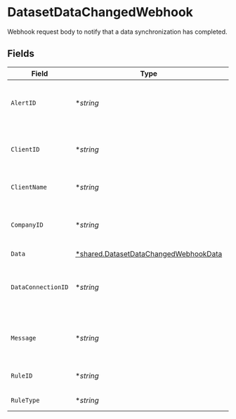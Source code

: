 # DatasetDataChangedWebhook

Webhook request body to notify that a data synchronization has completed.


## Fields

| Field                                                                                                | Type                                                                                                 | Required                                                                                             | Description                                                                                          | Example                                                                                              |
| ---------------------------------------------------------------------------------------------------- | ---------------------------------------------------------------------------------------------------- | ---------------------------------------------------------------------------------------------------- | ---------------------------------------------------------------------------------------------------- | ---------------------------------------------------------------------------------------------------- |
| `AlertID`                                                                                            | **string*                                                                                            | :heavy_minus_sign:                                                                                   | Unique identifier of the webhook event.                                                              |                                                                                                      |
| `ClientID`                                                                                           | **string*                                                                                            | :heavy_minus_sign:                                                                                   | Unique identifier for your client in Codat.                                                          |                                                                                                      |
| `ClientName`                                                                                         | **string*                                                                                            | :heavy_minus_sign:                                                                                   | Name of your client in Codat.                                                                        |                                                                                                      |
| `CompanyID`                                                                                          | **string*                                                                                            | :heavy_minus_sign:                                                                                   | Unique identifier for your SMB in Codat.                                                             | 8a210b68-6988-11ed-a1eb-0242ac120002                                                                 |
| `Data`                                                                                               | [*shared.DatasetDataChangedWebhookData](../../../pkg/models/shared/datasetdatachangedwebhookdata.md) | :heavy_minus_sign:                                                                                   | N/A                                                                                                  |                                                                                                      |
| `DataConnectionID`                                                                                   | **string*                                                                                            | :heavy_minus_sign:                                                                                   | Unique identifier for a company's data connection.                                                   | 2e9d2c44-f675-40ba-8049-353bfcb5e171                                                                 |
| `Message`                                                                                            | **string*                                                                                            | :heavy_minus_sign:                                                                                   | A human-readable message about the webhook.                                                          |                                                                                                      |
| `RuleID`                                                                                             | **string*                                                                                            | :heavy_minus_sign:                                                                                   | Unique identifier for the rule.                                                                      |                                                                                                      |
| `RuleType`                                                                                           | **string*                                                                                            | :heavy_minus_sign:                                                                                   | The type of rule.                                                                                    |                                                                                                      |